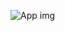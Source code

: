 ![App img](https://photos-6.dropbox.com/t/0/AABYYvMrJjjNjw4IeROlL493pxFNohrjZS_QCQp2o1HKQA/12/9236658/png/1024x768/3/1369832400/0/2/Screenshot_2013-05-29-13-24-55.png/rHuRN-qrpKshnAUA8ULdsPEdmJ9QauTtJCd_YBUKLPQ)